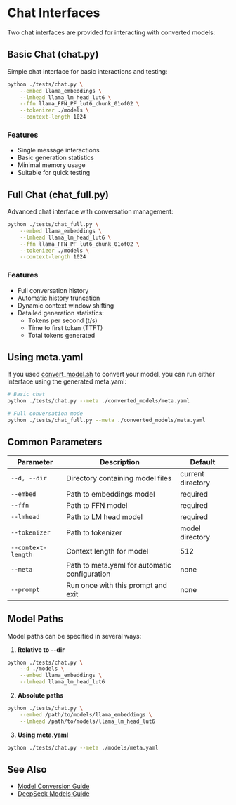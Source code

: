 # Chat Interfaces

Two chat interfaces are provided for interacting with converted models:

## Basic Chat (chat.py)

Simple chat interface for basic interactions and testing:

```bash
python ./tests/chat.py \
    --embed llama_embeddings \
    --lmhead llama_lm_head_lut6 \
    --ffn llama_FFN_PF_lut6_chunk_01of02 \
    --tokenizer ./models \
    --context-length 1024
```

### Features
- Single message interactions
- Basic generation statistics
- Minimal memory usage
- Suitable for quick testing

## Full Chat (chat_full.py)

Advanced chat interface with conversation management:

```bash
python ./tests/chat_full.py \
    --embed llama_embeddings \
    --lmhead llama_lm_head_lut6 \
    --ffn llama_FFN_PF_lut6_chunk_01of02 \
    --tokenizer ./models \
    --context-length 1024
```

### Features
- Full conversation history
- Automatic history truncation
- Dynamic context window shifting
- Detailed generation statistics:
  - Tokens per second (t/s)
  - Time to first token (TTFT)
  - Total tokens generated

## Using meta.yaml

If you used [convert_model.sh](convert_model.md) to convert your model, you can run either interface using the generated meta.yaml:

```bash
# Basic chat
python ./tests/chat.py --meta ./converted_models/meta.yaml

# Full conversation mode
python ./tests/chat_full.py --meta ./converted_models/meta.yaml
```

## Common Parameters

| Parameter | Description | Default |
|-----------|-------------|---------|
| `--d, --dir` | Directory containing model files | current directory |
| `--embed` | Path to embeddings model | required |
| `--ffn` | Path to FFN model | required |
| `--lmhead` | Path to LM head model | required |
| `--tokenizer` | Path to tokenizer | model directory |
| `--context-length` | Context length for model | 512 |
| `--meta` | Path to meta.yaml for automatic configuration | none |
| `--prompt` | Run once with this prompt and exit | none |

## Model Paths

Model paths can be specified in several ways:

1. **Relative to --dir**
```bash
python ./tests/chat.py \
    --d ./models \
    --embed llama_embeddings \
    --lmhead llama_lm_head_lut6
```

2. **Absolute paths**
```bash
python ./tests/chat.py \
    --embed /path/to/models/llama_embeddings \
    --lmhead /path/to/models/llama_lm_head_lut6
```

3. **Using meta.yaml**
```bash
python ./tests/chat.py --meta ./models/meta.yaml
```

## See Also
- [Model Conversion Guide](convert.md)
- [DeepSeek Models Guide](ConvertingDeepSeek.md) 